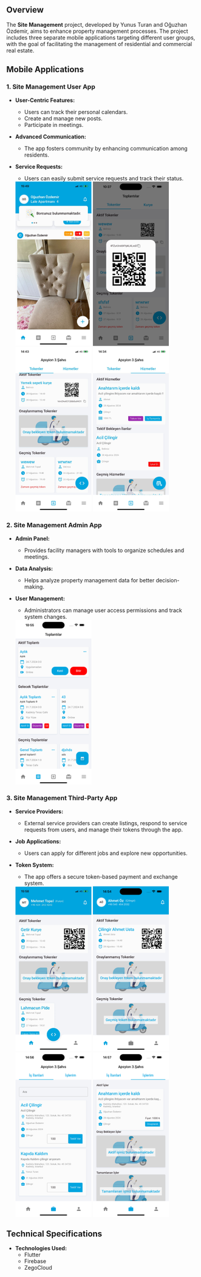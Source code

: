 ## Overview

The **Site Management** project, developed by Yunus Turan and Oğuzhan Özdemir, aims to enhance property management processes. The project includes three separate mobile applications targeting different user groups, with the goal of facilitating the management of residential and commercial real estate.

## Mobile Applications

### 1. Site Management User App

- **User-Centric Features:**
    - Users can track their personal calendars.
    - Create and manage new posts.
    - Participate in meetings.
- **Advanced Communication:**
    - The app fosters community by enhancing communication among residents.
- **Service Requests:**
    - Users can easily submit service requests and track their status.
 
    <div>
         <img src="ReadmeImages/usertimeline.jpeg" alt="Home Screen" width="200" height="auto">
         <img src="ReadmeImages/usertoken.png" alt="Home Screen" width="200" height="auto">
                  <img src="ReadmeImages/usertoke.jpeg" alt="Home Screen" width="200" height="auto">
                                    <img src="ReadmeImages/userthirdparyty.jpeg" alt="Home Screen" width="200" height="auto">



   </div>

### 2. Site Management Admin App

- **Admin Panel:**
    - Provides facility managers with tools to organize schedules and meetings.
- **Data Analysis:**
    - Helps analyze property management data for better decision-making.
- **User Management:**
    - Administrators can manage user access permissions and track system changes.
 
   <img src="ReadmeImages/meeting.png" alt="Home Screen" width="200" height="auto">
      

### 3. Site Management Third-Party App

- **Service Providers:**
    - External service providers can create listings, respond to service requests from users, and manage their tokens through the app.
- **Job Applications:**
    - Users can apply for different jobs and explore new opportunities.
- **Token System:**
    - The app offers a secure token-based payment and exchange system.
 
   <img src="ReadmeImages/kurye.jpeg" alt="Home Screen" width="200" height="auto">
                  <img src="ReadmeImages/thirdParty.png" alt="Home Screen" width="200" height="auto">
                                    <img src="ReadmeImages/thirdparty1.png" alt="Home Screen" width="200" height="auto">
                                                                        <img src="ReadmeImages/thirdpartymyjob.png" alt="Home Screen" width="200" height="auto">


## Technical Specifications

- **Technologies Used:**
    - Flutter
    - Firebase
    - ZegoCloud
